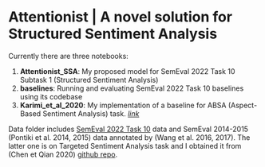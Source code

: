# Attentionist | A novel solution for Structured Sentiment Analysis

Currently there are three notebooks:

1. **Attentionist_SSA**: My proposed model for SemEval 2022 Task 10 Subtask 1 (Structured Sentiment Analysis)
2. **baselines**: Running and evaluating SemEval 2022 Task 10 baselines using its codebase
3. **Karimi_et_al_2020**: My implementation of a baseline for ABSA (Aspect-Based Sentiment Analysis) task. [*link*](https://github.com/IMPLabUniPr/BERT-for-ABSA)

Data folder includes [SemEval 2022 Task 10](https://github.com/jerbarnes/semeval22_structured_sentiment) data and SemEval 2014-2015 (Pontiki et al. 2014, 2015) data annotated by (Wang et al. 2016, 2017). The latter one is on Targeted Sentiment Analysis task and I obtained it from (Chen et Qian 2020) [github repo](https://github.com/NLPWM-WHU/RACL).
